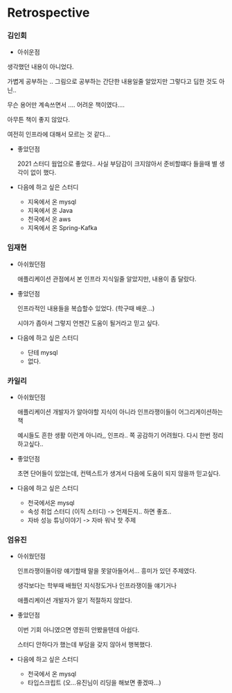 # Retrospective

### 김인회

- 아쉬운점

생각했던 내용이 아니었다. 

가볍게 공부하는 .. 그림으로 공부하는 간단한 내용일줄 알았지만 그렇다고 딥한 것도 아닌.. 

무슨 용어만 계속쓰면서 .... 어려운 책이였다....

아무튼 책이 좋지 않았다.

여전히 인프라에 대해서 모르는 것 같다...

- 좋았던점

  2021 스터디 웜업으로 좋았다.. 사실 부담감이 크지않아서 준비할떄다 들을때 별 생각이 없이 했다.

- 다음에 하고 싶은 스터디
  - 지옥에서 온 mysql
  - 지옥에서 온 Java
  - 천국에서 온 aws
  - 지옥에서 온 Spring-Kafka

### 임재현

- 아쉬웠던점

  애플리케이션 관점에서 본 인프라 지식일줄 알았지만, 내용이 좀 달랐다.

- 좋았던점 

  인프라적인 내용들을 복습할수 있었다. (학구때 배운...)

  시야가 좁아서 그렇지 언젠간 도움이 될거라고 믿고 싶다.

- 다음에 하고 싶은 스터디

  - 단테 mysql
  - 없다.

### 카일리

- 아쉬웠던점 

  애플리케이션 개발자가 알아야할 지식이 아니라 인프라쟁이들이 어그리게이션하는 책

  예시들도 흔한 생활 이런게 아니라,, 인프라.. 쪽 공감하기 어려웠다. 다시 한번 정리하고싶다..

- 좋았던점 

  초면 단어들이 있었는데, 컨텍스트가 생겨서 다음에 도움이 되지 않을까 믿고싶다.

- 다음에 하고 싶은 스터디

  - 천국에서온 mysql
  - 속성 취업 스터디 (이직 스터디) -> 언제든지.. 하면 좋죠..
  - 자바 성능 튜닝이야기 -> 자바 워낙 핫 주제

### 엄유진

- 아쉬웠던점

  인프라쟁이들이랑 얘기할때 말을 못알아들어서... 흥미가 있던 주제였다. 

  생각보다는 학부때 배웠던 지식정도거나 인프라쟁이들 얘기거나

  애플리케이션 개발자가 알기 적절하지 않았다.

- 좋았던점

  이번 기회 아니였으면 영원히 안봤을텐데 아쉽다.

  스터디 안하다가 했는데 부담을 갖지 않아서 행복했다.

- 다음에 하고 싶은 스터디

  - 천국에서 온 mysql
  - 타입스크립트 (오...유진님이 리딩을 해보면 좋겠따...)









